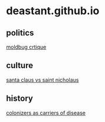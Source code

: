 # deastant.github.io
## politics
[moldbug crtique](/politics/moldbug-elites.md)
## culture
[santa claus vs saint nicholaus](/culture/saint-nicholaus.md)
## history
[colonizers as carriers of disease](/history/colonization.md)

